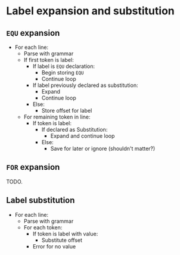 # Label expansion and substitution

## `EQU` expansion

- For each line:
  - Parse with grammar
  - If first token is label:
    - If label is `EQU` declaration:
      - Begin storing `EQU`
      - Continue loop
    - If label previously declared as substitution:
      - Expand
      - Continue loop
    - Else:
      - Store offset for label
  - For remaining token in line:
    - If token is label:
      - If declared as Substitution:
        - Expand and continue loop
      - Else:
        - Save for later or ignore (shouldn't matter?)

## `FOR` expansion

TODO.

## Label substitution

- For each line:
  - Parse with grammar
  - For each token:
    - If token is label with value:
      - Substitute offset
    - Error for no value

